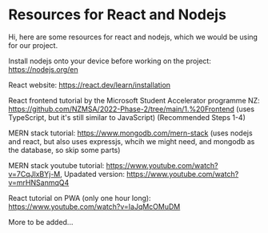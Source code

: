 
# Resources for React and Nodejs

Hi, here are some resources for react and nodejs, which we would be using for our project.

Install nodejs onto your device before working on the project: https://nodejs.org/en

React website: https://react.dev/learn/installation

React frontend tutorial by the Microsoft Student Accelerator programme NZ: https://github.com/NZMSA/2022-Phase-2/tree/main/1.%20Frontend (uses TypeScript, but it's still similar to JavaScript) (Recommended Steps 1-4)

MERN stack tutorial: https://www.mongodb.com/mern-stack (uses nodejs and react, but also uses expressjs, whcih we might need, and mongodb as the database, so skip some parts)

MERN stack youtube tutorial: https://www.youtube.com/watch?v=7CqJlxBYj-M, Upadated version: https://www.youtube.com/watch?v=mrHNSanmqQ4

React tutorial on PWA (only one hour long): https://www.youtube.com/watch?v=IaJqMcOMuDM

More to be added...
